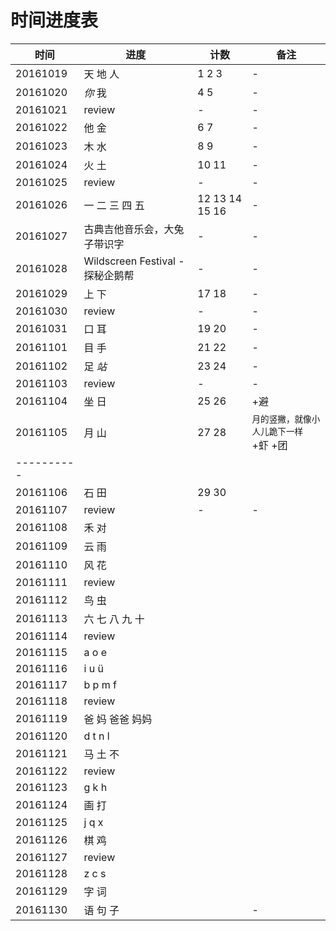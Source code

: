 # 时间进度表

|时间|进度|计数|备注|
|-|-|-|-|
|20161019|天 地 人|1 2 3|-|
|20161020|*你* 我|4 5|-|
|20161021|review|-|-|
|20161022|他 金|6 7|-|
|20161023|木 水|8 9|-|
|20161024|火 土|10 11|-|
|20161025|review|-|-|
|20161026|一 二 三 四 五|12 13 14 15 16|-|
|20161027|古典吉他音乐会，大兔子带识字|-|-|
|20161028|Wildscreen Festival - 探秘企鹅帮|-|-|
|20161029|上 下|17 18|-|
|20161030|review|-|-|
|20161031|口 耳|19 20|-|
|20161101|目 手|21 22|-|
|20161102|足 *站*|23 24|-|
|20161103|review|-|-|
|20161104|坐 日|25 26|+避|
|20161105|月 山|27 28|`月的竖撇，就像小人儿跪下一样`<br>+虾 +团|
|----------
|20161106|石 田|29 30||
|20161107|review|-|-|
|20161108|禾 对|||
|20161109|云 雨|||
|20161110|风 花|||
|20161111|review|||
|20161112|鸟 虫|||
|20161113|六 七 八 九 十|||
|20161114|review|||
|20161115|a o e|||
|20161116|i u ü|||
|20161117|b p m f|||
|20161118|review|||
|20161119|爸 妈 爸爸 妈妈|||
|20161120|d t n l|||
|20161121|马 土 不|||
|20161122|review|||
|20161123|g k h|||
|20161124|画 打|||
|20161125|j q x|||
|20161126|棋 鸡|||
|20161127|review|||
|20161128|z c s|||
|20161129|字 词 |||
|20161130|语 句 子||-|